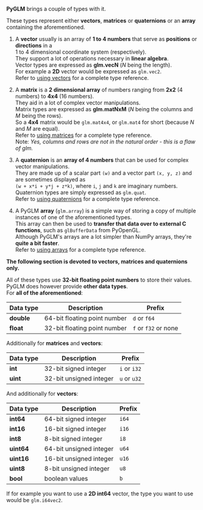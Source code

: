 [//]: # (generated using SlashBack 0.2.0)

**PyGLM** brings a couple of types with it\.  
  
These types represent either **vectors**, **matrices** or **quaternions** or an **array** containing the aforementioned\.  
  
  
1.  A **vector** usually is an array of **1 to 4 numbers** that serve as **positions** or **directions** in a   
1 to 4 dimensional coordinate system \(respectively\)\.  
They support a lot of operations necessary in **linear algebra**\.&nbsp;&nbsp;  
Vector types are expressed as **glm\.vecN** \(*N* being the length\)\.&nbsp;&nbsp;  
For example a **2D** vector would be expressed as ``` glm.vec2 ```\.  
Refer to [using vectors](Using-vectors.md) for a complete type reference\.  
  
2.  A **matrix** is a **2 dimensional array** of numbers ranging from **2x2** \(4 numbers\) to **4x4** \(16 numbers\)\.&nbsp;&nbsp;  
They aid in a lot of complex vector manipulations\.&nbsp;&nbsp;  
Matrix types are expressed as **glm\.matNxM** \(*N* being the columns and *M* being the rows\)\.  
So a **4x4** matrix would be ``` glm.mat4x4 ```, or ``` glm.mat4 ``` for short \(because *N* and *M* are equal\)\.  
Refer to [using matrices](Using-matrices.md) for a complete type reference\.  
Note: *Yes, columns and rows are not in the natural order \- this is a flaw of glm\.*  
  
3.  A **quaternion** is an **array of 4 numbers** that can be used for complex vector manipulations\.   
They are made up of a scalar part ``` (w) ``` and a vector part ``` (x, y, z) ``` and are sometimes displayed as   
``` (w + x*i + y*j + z*k) ```, where ``` i ```, ``` j ``` and ``` k ``` are imaginary numbers\.  
Quaternion types are simply expressed as ``` glm.quat ```\.  
Refer to [using quaternions](Using-quaternions.md) for a complete type reference\.  
  
4. A PyGLM **array** \(``` glm.array ```\) is a simple way of storing a copy of multiple instances of one of the aforementioned types\.  
This array can then be used to **transfer that data over to external C functions**, such as ``` glBufferData ``` from PyOpenGL\.  
Although PyGLM's arrays are a lot simpler than NumPy arrays, they're **quite a bit faster**\.  
Refer to [using arrays](Using-arrays.md) for a complete type reference\.  
  
  
**The following section is devoted to vectors, matrices and quaternions only\.**  
  
All of these types use **32\-bit floating point numbers** to store their values\.&nbsp;&nbsp;  
PyGLM does however provide **other data types**\.&nbsp;&nbsp;  
For **all of the aforementioned**:  

Data type		| Description						| Prefix
-|-|-
**double** 	| 64\-bit floating point number 	| ``` d ``` or ``` f64 ```
**float** 	| 32\-bit floating point number 	| ``` f ``` or ``` f32 ``` or none
  
  
Additionally for **matrices** and **vectors**:  

Data type		| Description						| Prefix
-|-|-
**int** 		| 32\-bit signed integer 			| ``` i ``` or ``` i32 ```
**uint** 		| 32\-bit unsigned integer 		| ``` u ``` or ``` u32 ```  
  
  
And additionally for **vectors**:  

Data type		| Description						| Prefix
-|-|-
**int64** 	| 64\-bit signed integer 			| ``` i64 ```
**int16** 	| 16\-bit signed integer 			| ``` i16 ```
**int8** 		| 8\-bit signed integer 			| ``` i8 ```
**uint64** 	| 64\-bit unsigned integer 		| ``` u64 ```
**uint16** 	| 16\-bit unsigned integer 		| ``` u16 ```
**uint8** 	| 8\-bit unsigned integer 			| ``` u8 ```
**bool** 		| boolean values 					| ``` b ```
  
  
If for example you want to use a **2D int64** vector, the type you want to use would be ``` glm.i64vec2 ```\.